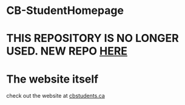 # CB-StudentHomepage

# THIS REPOSITORY IS NO LONGER USED. NEW REPO [HERE](https://github.com/CBStudentCommunity/Homepage)
  
# The website itself
check out the website at [cbstudents.ca](https://www.cbstudents.ca)
